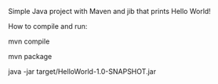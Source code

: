 Simple Java project with Maven and jib that prints Hello World!

How to compile and run:

mvn compile

mvn package

java -jar target/HelloWorld-1.0-SNAPSHOT.jar
